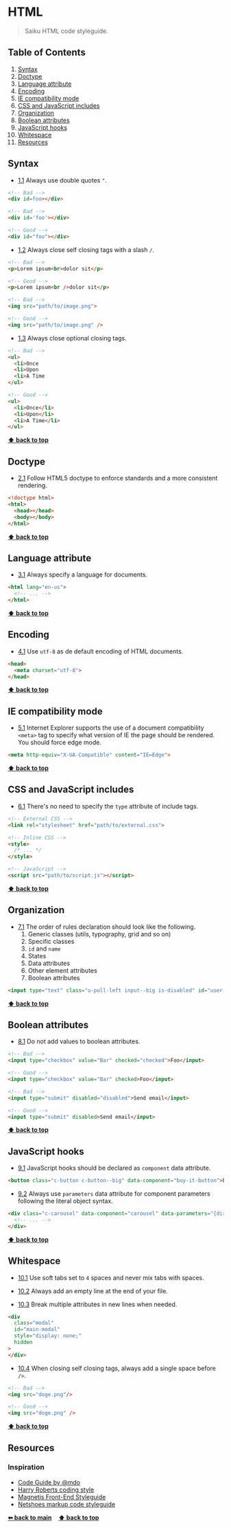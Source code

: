# HTML

> Saiku HTML code styleguide.

## Table of Contents

1. [Syntax](#syntax)
2. [Doctype](#doctype)
3. [Language attribute](#language-attribute)
4. [Encoding](#encoding)
5. [IE compatibility mode](#ie-compatibility-mode)
6. [CSS and JavaScript includes](#css-and-javascript-includes)
7. [Organization](#organization)
8. [Boolean attributes](#boolean-attributes)
9. [JavaScript hooks](#javascript-hooks)
10. [Whitespace](#whitespace)
11. [Resources](#resources)

## Syntax

* [1.1](#1.1) <a name="1.1"></a> Always use double quotes `"`.

```html
<!-- Bad -->
<div id=foo></div>

<!-- Bad -->
<div id='foo'></div>

<!-- Good -->
<div id="foo"></div>
```

* [1.2](#1.2) <a name="1.2"></a> Always close self closing tags with a slash `/`.

```html
<!-- Bad -->
<p>Lorem ipsum<br>dolor sit</p>

<!-- Good -->
<p>Lorem ipsum<br />dolor sit</p>

<!-- Bad -->
<img src="path/to/image.png">

<!-- Good -->
<img src="path/to/image.png" />
```

* [1.3](#1.3) <a name="1.3"></a> Always close optional closing tags.

```html
<!-- Bad -->
<ul>
  <li>Once
  <li>Upon
  <li>A Time
</ul>

<!-- Good -->
<ul>
  <li>Once</li>
  <li>Upon</li>
  <li>A Time</li>
</ul>
```

**[⬆ back to top](#table-of-contents)**

## Doctype

* [2.1](#2.1) <a name="2.1"></a> Follow HTML5 doctype to enforce standards and a more consistent rendering.

```html
<!doctype html>
<html>
  <head></head>
  <body></body>
</html>
```

**[⬆ back to top](#table-of-contents)**

## Language attribute

* [3.1](#3.1) <a name="3.1"></a> Always specify a language for documents.

```html
<html lang="en-us">
  <!-- ... -->
</html>
```

**[⬆ back to top](#table-of-contents)**

## Encoding

* [4.1](#4.1) <a name="4.1"></a> Use `utf-8` as de default encoding of HTML documents.

```html
<head>
  <meta charset="utf-8">
</head>
```

**[⬆ back to top](#table-of-contents)**

## IE compatibility mode

* [5.1](#5.1) <a name="5.1"></a> Internet Explorer supports the use of a document compatibility `<meta>` tag to specify what version of IE the page should be rendered. You should force edge mode.

```html
<meta http-equiv="X-UA-Compatible" content="IE=Edge">
```

**[⬆ back to top](#table-of-contents)**

## CSS and JavaScript includes

* [6.1](#6.1) <a name="6.1"></a> There's no need to specify the `type` attribute of include tags.

```html
<!-- External CSS -->
<link rel="stylesheet" href="path/to/external.css">

<!-- Inline CSS -->
<style>
  /* ... */
</style>

<!-- JavaScript -->
<script src="path/to/script.js"></script>
```

**[⬆ back to top](#table-of-contents)**

## Organization

* [7.1](#7.1) <a name="7.1"></a> The order of rules declaration should look like the following.
  1. Generic classes (utils, typography, grid and so on)
  2. Specific classes
  3. `id` and `name`
  4. States
  5. Data attributes
  6. Other element attributes
  7. Boolean attributes

```html
<input type="text" class="u-pull-left input--big is-disabled" id="user-input" name="user-input" data-component="input-text" data-parameters="{value: 42}" disabled />
```

**[⬆ back to top](#table-of-contents)**

## Boolean attributes

* [8.1](#8.1) <a name="8.1"></a> Do not add values to boolean attributes.

```html
<!-- Bad -->
<input type="checkbox" value="Bar" checked="checked">Foo</input>

<!-- Good -->
<input type="checkbox" value="Bar" checked>Foo</input>

<!-- Bad -->
<input type="submit" disabled="disabled">Send email</input>

<!-- Good -->
<input type="submit" disabled>Send email</input>
```

**[⬆ back to top](#table-of-contents)**

## JavaScript hooks

* [9.1](#9.1) <a name="9.1"></a> JavaScript hooks should be declared as `component` data attribute.

```html
<button class="c-button c-button--big" data-component="buy-it-button">Buy it</button>
```

* [9.2](#9.2) <a name="9.2"></a> Always use `parameters` data attribute for component parameters following the literal object syntax.

```html
<div class="c-carousel" data-component="carousel" data-parameters="{direction: 'left-to-right', speed: 2.5, easing: 'easeOutExpo'}">
  <!-- ... -->
</div>
```

**[⬆ back to top](#table-of-contents)**

## Whitespace

* [10.1](#10.1) <a name="10.1"></a> Use soft tabs set to `4` spaces and never mix tabs with spaces.

* [10.2](#10.2) <a name="10.2"></a> Always add an empty line at the end of your file.

* [10.3](#10.3) <a name="10.3"></a> Break multiple attributes in new lines when needed.

```html
<div
  class="modal"
  id="main-modal"
  style="display: none;"
  hidden
>
</div>
```

* [10.4](#10.4) <a name="10.4"></a> When closing self closing tags, always add a single space before `/>`.

```html
<!-- Bad -->
<img src="doge.png"/>

<!-- Good -->
<img src="doge.png" />
```

**[⬆ back to top](#table-of-contents)**

## Resources

### Inspiration

* [Code Guide by @mdo](http://codeguide.co)
* [Harry Roberts coding style](http://csswizardry.com/2012/04/my-html-css-coding-style)
* [Magnetis Front-End Styleguide](https://github.com/magnetis/styleguide)
* [Netshoes markup code styleguide](https://github.com/netshoes/styleguide/blob/master/markup)

**[⬅ back to main](../../../)**&nbsp;&nbsp;&nbsp;&nbsp;**[⬆ back to top](#table-of-contents)**
